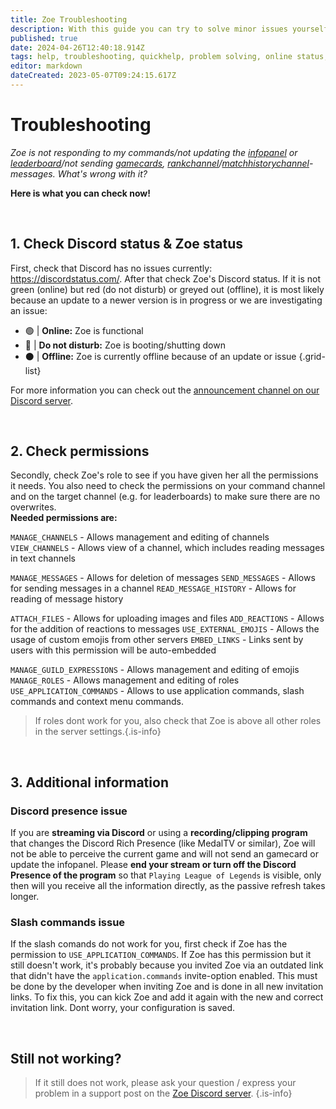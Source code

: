 ```yaml
---
title: Zoe Troubleshooting
description: With this guide you can try to solve minor issues yourself.
published: true
date: 2024-04-26T12:40:18.914Z
tags: help, troubleshooting, quickhelp, problem solving, online status, permissions
editor: markdown
dateCreated: 2023-05-07T09:24:15.617Z
---
```


# Troubleshooting

*Zoe is not responding to my commands/not updating the [infopanel](/en/features/infoChannel) or [leaderboard](/en/features/leaderboards)/not sending [gamecards](/en/features/gamecards), [rankchannel](/en/features/rankChannel)/[matchhistorychannel](/en/features/matchhistoryChannel)-messages. What's wrong with it?*

**Here is what you can check now!**

<br>

## 1. Check Discord status & Zoe status
First, check that Discord has no issues currently: https://discordstatus.com/.
After that check Zoe's Discord status. If it is not green (online) but red (do not disturb) or greyed out (offline), it is most likely because an update to a newer version is in progress or we are investigating an issue:

- 🟢 | **Online:** Zoe is functional
- 🔴 | **Do not disturb:** Zoe is booting/shutting down
- ⚫ | **Offline:** Zoe is currently offline because of an update or issue
{.grid-list}

For more information you can check out the [announcement channel on our Discord server](https://discord.gg/meg4Reea6Q).

<br>

## 2. Check permissions
Secondly, check Zoe's role to see if you have given her all the permissions it needs. You also need to check the permissions on your command channel and on the target channel (e.g. for leaderboards) to make sure there are no overwrites. <br>
**Needed permissions are:**

`MANAGE_CHANNELS` -  Allows management and editing of channels
`VIEW_CHANNELS` - Allows view of a channel, which includes reading messages in text channels

`MANAGE_MESSAGES` - Allows for deletion of  messages
`SEND_MESSAGES` - Allows for sending messages in a channel
`READ_MESSAGE_HISTORY` - Allows for reading of message history

`ATTACH_FILES` - Allows for uploading images and files
`ADD_REACTIONS` - Allows for the addition of reactions to messages
`USE_EXTERNAL_EMOJIS` - Allows the usage of custom emojis from other servers
`EMBED_LINKS` - Links sent by users with this permission will be auto-embedded

`MANAGE_GUILD_EXPRESSIONS` - Allows management and editing of emojis
`MANAGE_ROLES` - Allows management and editing of roles
`USE_APPLICATION_COMMANDS` - Allows to use application commands, slash commands and context menu commands.

>If roles dont work for you, also check that Zoe is above all other roles in the server settings.{.is-info}

<br>

## 3. Additional information
### Discord presence issue
If you are **streaming via Discord** or using a **recording/clipping program** that changes the Discord Rich Presence (like MedalTV or similar), Zoe will not be able to perceive the current game and will not send an gamecard or update the infopanel.
Please **end your stream or turn off the Discord Presence of the program** so that `Playing League of Legends` is visible, only then will you receive all the information directly, as the passive refresh takes longer.
<br>
### Slash commands issue
If the slash comands do not work for you, first check if Zoe has the permission to `USE_APPLICATION_COMMANDS`. If Zoe has this permission but it still doesn't work, it's probably because you invited Zoe via an outdated link that didn't have the `application.commands` invite-option enabled. This must be done by the developer when inviting Zoe and is done in all new invitation links. 
To fix this, you can kick Zoe and add it again with the new and correct invitation link. 
Dont worry, your configuration is saved.

 
<br>
  
## Still not working?
>If it still does not work, please ask your question / express your problem in a support post on the [Zoe Discord server](https://discord.gg/4Rxrzsxb7d).
>{.is-info}



